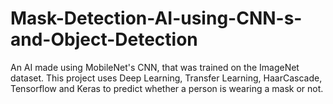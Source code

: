 # Mask-Detection-AI-using-CNN-s-and-Object-Detection
An AI made using MobileNet's CNN, that was trained on the ImageNet dataset. This project uses Deep Learning, Transfer Learning, HaarCascade, Tensorflow and Keras to predict whether a person is wearing a mask or not.
